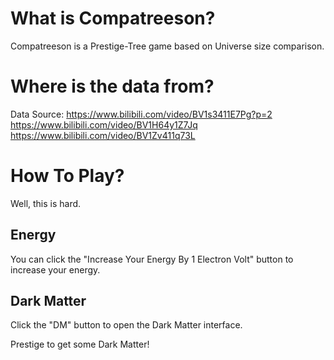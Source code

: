 # What is Compatreeson?
Compatreeson is a Prestige-Tree game based on Universe size comparison.

# Where is the data from?
Data Source:
https://www.bilibili.com/video/BV1s3411E7Pg?p=2
https://www.bilibili.com/video/BV1H64y1Z7Jq
https://www.bilibili.com/video/BV1Zv411q73L

# How To Play?
Well, this is hard.

## Energy
You can click the "Increase Your Energy By 1 Electron Volt" button to increase your energy.

## Dark Matter
Click the "DM" button to open the Dark Matter interface.

Prestige to get some Dark Matter!
